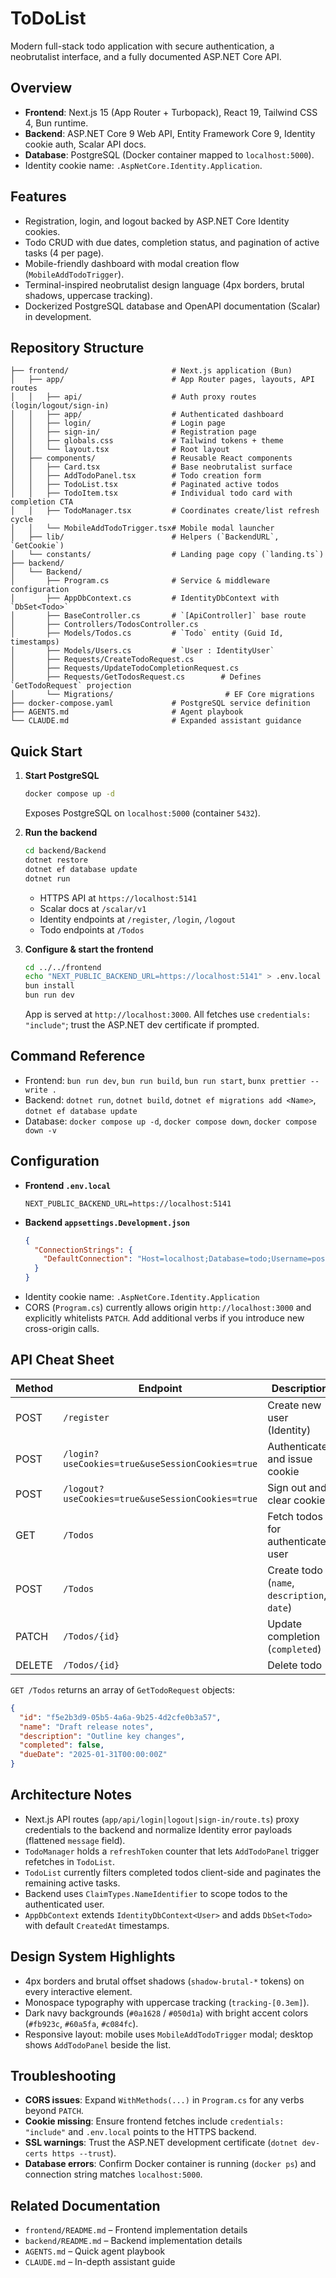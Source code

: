 # ToDoList

Modern full-stack todo application with secure authentication, a neobrutalist interface, and a fully documented ASP.NET Core API.

## Overview
- **Frontend**: Next.js 15 (App Router + Turbopack), React 19, Tailwind CSS 4, Bun runtime.
- **Backend**: ASP.NET Core 9 Web API, Entity Framework Core 9, Identity cookie auth, Scalar API docs.
- **Database**: PostgreSQL (Docker container mapped to `localhost:5000`).
- Identity cookie name: `.AspNetCore.Identity.Application`.

## Features
- Registration, login, and logout backed by ASP.NET Core Identity cookies.
- Todo CRUD with due dates, completion status, and pagination of active tasks (4 per page).
- Mobile-friendly dashboard with modal creation flow (`MobileAddTodoTrigger`).
- Terminal-inspired neobrutalist design language (4px borders, brutal shadows, uppercase tracking).
- Dockerized PostgreSQL database and OpenAPI documentation (Scalar) in development.

## Repository Structure
```
├── frontend/                       # Next.js application (Bun)
│   ├── app/                        # App Router pages, layouts, API routes
│   │   ├── api/                    # Auth proxy routes (login/logout/sign-in)
│   │   ├── app/                    # Authenticated dashboard
│   │   ├── login/                  # Login page
│   │   ├── sign-in/                # Registration page
│   │   ├── globals.css             # Tailwind tokens + theme
│   │   └── layout.tsx              # Root layout
│   ├── components/                 # Reusable React components
│   │   ├── Card.tsx                # Base neobrutalist surface
│   │   ├── AddTodoPanel.tsx        # Todo creation form
│   │   ├── TodoList.tsx            # Paginated active todos
│   │   ├── TodoItem.tsx            # Individual todo card with completion CTA
│   │   ├── TodoManager.tsx         # Coordinates create/list refresh cycle
│   │   └── MobileAddTodoTrigger.tsx# Mobile modal launcher
│   ├── lib/                        # Helpers (`BackendURL`, `GetCookie`)
│   └── constants/                  # Landing page copy (`landing.ts`)
├── backend/
│   └── Backend/
│       ├── Program.cs              # Service & middleware configuration
│       ├── AppDbContext.cs         # IdentityDbContext with `DbSet<Todo>`
│       ├── BaseController.cs       # `[ApiController]` base route
│       ├── Controllers/TodosController.cs
│       ├── Models/Todos.cs         # `Todo` entity (Guid Id, timestamps)
│       ├── Models/Users.cs         # `User : IdentityUser`
│       ├── Requests/CreateTodoRequest.cs
│       ├── Requests/UpdateTodoCompletionRequest.cs
│       ├── Requests/GetTodosRequest.cs        # Defines `GetTodoRequest` projection
│       └── Migrations/                         # EF Core migrations
├── docker-compose.yaml             # PostgreSQL service definition
├── AGENTS.md                       # Agent playbook
└── CLAUDE.md                       # Expanded assistant guidance
```

## Quick Start
1. **Start PostgreSQL**
   ```bash
   docker compose up -d
   ```
   Exposes PostgreSQL on `localhost:5000` (container `5432`).

2. **Run the backend**
   ```bash
   cd backend/Backend
   dotnet restore
   dotnet ef database update
   dotnet run
   ```
   - HTTPS API at `https://localhost:5141`
   - Scalar docs at `/scalar/v1`
   - Identity endpoints at `/register`, `/login`, `/logout`
   - Todo endpoints at `/Todos`

3. **Configure & start the frontend**
   ```bash
   cd ../../frontend
   echo "NEXT_PUBLIC_BACKEND_URL=https://localhost:5141" > .env.local
   bun install
   bun run dev
   ```
   App is served at `http://localhost:3000`. All fetches use `credentials: "include"`; trust the ASP.NET dev certificate if prompted.

## Command Reference
- Frontend: `bun run dev`, `bun run build`, `bun run start`, `bunx prettier --write .`
- Backend: `dotnet run`, `dotnet build`, `dotnet ef migrations add <Name>`, `dotnet ef database update`
- Database: `docker compose up -d`, `docker compose down`, `docker compose down -v`

## Configuration
- **Frontend `.env.local`**
  ```env
  NEXT_PUBLIC_BACKEND_URL=https://localhost:5141
  ```
- **Backend `appsettings.Development.json`**
  ```json
  {
    "ConnectionStrings": {
      "DefaultConnection": "Host=localhost;Database=todo;Username=postgres;Password=postgres;Port=5000"
    }
  }
  ```
- Identity cookie name: `.AspNetCore.Identity.Application`
- CORS (`Program.cs`) currently allows origin `http://localhost:3000` and explicitly whitelists `PATCH`. Add additional verbs if you introduce new cross-origin calls.

## API Cheat Sheet
| Method | Endpoint                         | Description                              |
|--------|----------------------------------|------------------------------------------|
| POST   | `/register`                      | Create new user (Identity)               |
| POST   | `/login?useCookies=true&useSessionCookies=true` | Authenticate and issue cookie            |
| POST   | `/logout?useCookies=true&useSessionCookies=true`| Sign out and clear cookie                |
| GET    | `/Todos`                         | Fetch todos for authenticated user       |
| POST   | `/Todos`                         | Create todo (`name`, `description`, `date`) |
| PATCH  | `/Todos/{id}`                    | Update completion (`completed`)          |
| DELETE | `/Todos/{id}`                    | Delete todo                              |

`GET /Todos` returns an array of `GetTodoRequest` objects:
```json
{
  "id": "f5e2b3d9-05b5-4a6a-9b25-4d2cfe0b3a57",
  "name": "Draft release notes",
  "description": "Outline key changes",
  "completed": false,
  "dueDate": "2025-01-31T00:00:00Z"
}
```

## Architecture Notes
- Next.js API routes (`app/api/login|logout|sign-in/route.ts`) proxy credentials to the backend and normalize Identity error payloads (flattened `message` field).
- `TodoManager` holds a `refreshToken` counter that lets `AddTodoPanel` trigger refetches in `TodoList`.
- `TodoList` currently filters completed todos client-side and paginates the remaining active tasks.
- Backend uses `ClaimTypes.NameIdentifier` to scope todos to the authenticated user.
- `AppDbContext` extends `IdentityDbContext<User>` and adds `DbSet<Todo>` with default `CreatedAt` timestamps.

## Design System Highlights
- 4px borders and brutal offset shadows (`shadow-brutal-*` tokens) on every interactive element.
- Monospace typography with uppercase tracking (`tracking-[0.3em]`).
- Dark navy backgrounds (`#0a1628` / `#050d1a`) with bright accent colors (`#fb923c`, `#60a5fa`, `#c084fc`).
- Responsive layout: mobile uses `MobileAddTodoTrigger` modal; desktop shows `AddTodoPanel` beside the list.

## Troubleshooting
- **CORS issues**: Expand `WithMethods(...)` in `Program.cs` for any verbs beyond `PATCH`.
- **Cookie missing**: Ensure frontend fetches include `credentials: "include"` and `.env.local` points to the HTTPS backend.
- **SSL warnings**: Trust the ASP.NET development certificate (`dotnet dev-certs https --trust`).
- **Database errors**: Confirm Docker container is running (`docker ps`) and connection string matches `localhost:5000`.

## Related Documentation
- `frontend/README.md` – Frontend implementation details
- `backend/README.md` – Backend implementation details
- `AGENTS.md` – Quick agent playbook
- `CLAUDE.md` – In-depth assistant guide
